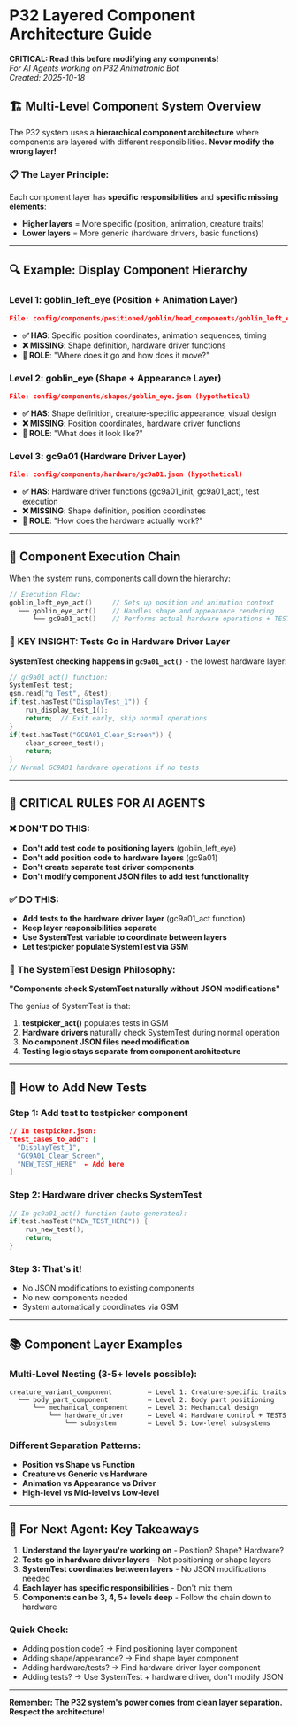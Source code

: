 # P32 Layered Component Architecture Guide

**CRITICAL: Read this before modifying any components!**  
*For AI Agents working on P32 Animatronic Bot*  
*Created: 2025-10-18*

## 🏗️ **Multi-Level Component System Overview**

The P32 system uses a **hierarchical component architecture** where components are layered with different responsibilities. **Never modify the wrong layer!**

### 📋 **The Layer Principle:**
Each component layer has **specific responsibilities** and **specific missing elements**:

- **Higher layers** = More specific (position, animation, creature traits)
- **Lower layers** = More generic (hardware drivers, basic functions)

---

## 🔍 **Example: Display Component Hierarchy**

### **Level 1: goblin_left_eye** (Position + Animation Layer)
```json
File: config/components/positioned/goblin/head_components/goblin_left_eye.json
```
- **✅ HAS**: Specific position coordinates, animation sequences, timing
- **❌ MISSING**: Shape definition, hardware driver functions
- **🎯 ROLE**: "Where does it go and how does it move?"

### **Level 2: goblin_eye** (Shape + Appearance Layer)  
```json
File: config/components/shapes/goblin_eye.json (hypothetical)
```
- **✅ HAS**: Shape definition, creature-specific appearance, visual design
- **❌ MISSING**: Position coordinates, hardware driver functions  
- **🎯 ROLE**: "What does it look like?"

### **Level 3: gc9a01** (Hardware Driver Layer)
```json
File: config/components/hardware/gc9a01.json (hypothetical)
```
- **✅ HAS**: Hardware driver functions (gc9a01_init, gc9a01_act), test execution
- **❌ MISSING**: Shape definition, position coordinates
- **🎯 ROLE**: "How does the hardware actually work?"

---

## 🔄 **Component Execution Chain**

When the system runs, components call down the hierarchy:

```cpp
// Execution Flow:
goblin_left_eye_act()     // Sets up position and animation context
  └── goblin_eye_act()    // Handles shape and appearance rendering  
      └── gc9a01_act()    // Performs actual hardware operations + TESTS
```

### 🎯 **KEY INSIGHT: Tests Go in Hardware Driver Layer**

**SystemTest checking happens in `gc9a01_act()`** - the lowest hardware layer:

```cpp
// gc9a01_act() function:
SystemTest test;
gsm.read("g_Test", &test);
if(test.hasTest("DisplayTest_1")) {
    run_display_test_1();
    return;  // Exit early, skip normal operations
}
if(test.hasTest("GC9A01_Clear_Screen")) {
    clear_screen_test();
    return;
}
// Normal GC9A01 hardware operations if no tests
```

---

## 🚨 **CRITICAL RULES FOR AI AGENTS**

### ❌ **DON'T DO THIS:**
- **Don't add test code to positioning layers** (goblin_left_eye)
- **Don't add position code to hardware layers** (gc9a01)  
- **Don't create separate test driver components**
- **Don't modify component JSON files to add test functionality**

### ✅ **DO THIS:**
- **Add tests to the hardware driver layer** (gc9a01_act function)
- **Keep layer responsibilities separate**
- **Use SystemTest variable to coordinate between layers**
- **Let testpicker populate SystemTest via GSM**

### 🎯 **The SystemTest Design Philosophy:**

**"Components check SystemTest naturally without JSON modifications"**

The genius of SystemTest is that:
1. **testpicker_act()** populates tests in GSM
2. **Hardware drivers** naturally check SystemTest during normal operation  
3. **No component JSON files need modification**
4. **Testing logic stays separate from component architecture**

---

## 🔧 **How to Add New Tests**

### **Step 1: Add test to testpicker component**
```json
// In testpicker.json:
"test_cases_to_add": [
  "DisplayTest_1",
  "GC9A01_Clear_Screen",
  "NEW_TEST_HERE"  ← Add here
]
```

### **Step 2: Hardware driver checks SystemTest**
```cpp
// In gc9a01_act() function (auto-generated):
if(test.hasTest("NEW_TEST_HERE")) {
    run_new_test();
    return;
}
```

### **Step 3: That's it!**
- No JSON modifications to existing components
- No new components needed
- System automatically coordinates via GSM

---

## 📚 **Component Layer Examples**

### **Multi-Level Nesting (3-5+ levels possible):**

```
creature_variant_component         ← Level 1: Creature-specific traits
  └── body_part_component          ← Level 2: Body part positioning  
      └── mechanical_component     ← Level 3: Mechanical design
          └── hardware_driver      ← Level 4: Hardware control + TESTS
              └── subsystem        ← Level 5: Low-level subsystems
```

### **Different Separation Patterns:**
- **Position vs Shape vs Function**
- **Creature vs Generic vs Hardware**  
- **Animation vs Appearance vs Driver**
- **High-level vs Mid-level vs Low-level**

---

## 🎯 **For Next Agent: Key Takeaways**

1. **Understand the layer you're working on** - Position? Shape? Hardware?
2. **Tests go in hardware driver layers** - Not positioning or shape layers
3. **SystemTest coordinates between layers** - No JSON modifications needed
4. **Each layer has specific responsibilities** - Don't mix them
5. **Components can be 3, 4, 5+ levels deep** - Follow the chain down to hardware

### **Quick Check:**
- Adding position code? → Find positioning layer component
- Adding shape/appearance? → Find shape layer component  
- Adding hardware/tests? → Find hardware driver layer component
- Adding tests? → Use SystemTest + hardware driver, don't modify JSON

---

**Remember: The P32 system's power comes from clean layer separation. Respect the architecture!**